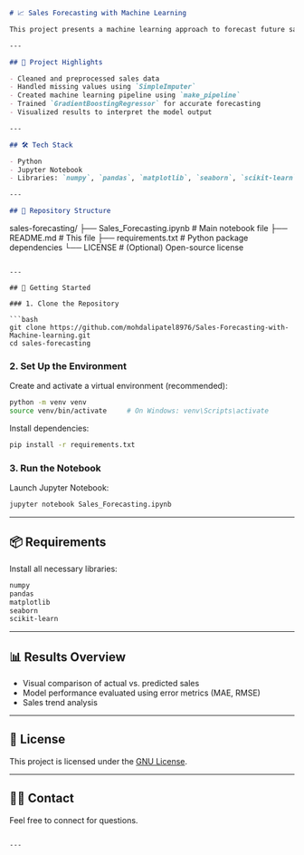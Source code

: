 ```markdown
# 📈 Sales Forecasting with Machine Learning

This project presents a machine learning approach to forecast future sales using historical sales data. Implemented in Python using a Jupyter Notebook, it features data preprocessing, model training, prediction, and visualization to help businesses make data-driven decisions.

---

## 📌 Project Highlights

- Cleaned and preprocessed sales data
- Handled missing values using `SimpleImputer`
- Created machine learning pipeline using `make_pipeline`
- Trained `GradientBoostingRegressor` for accurate forecasting
- Visualized results to interpret the model output

---

## 🛠 Tech Stack

- Python
- Jupyter Notebook
- Libraries: `numpy`, `pandas`, `matplotlib`, `seaborn`, `scikit-learn`

---

## 📁 Repository Structure

```

sales-forecasting/
├── Sales\_Forecasting.ipynb       # Main notebook file
├── README.md                     # This file
├── requirements.txt              # Python package dependencies
└── LICENSE                       # (Optional) Open-source license

````

---

## 🚀 Getting Started

### 1. Clone the Repository

```bash
git clone https://github.com/mohdalipatel8976/Sales-Forecasting-with-Machine-learning.git
cd sales-forecasting
````

### 2. Set Up the Environment

Create and activate a virtual environment (recommended):

```bash
python -m venv venv
source venv/bin/activate     # On Windows: venv\Scripts\activate
```

Install dependencies:

```bash
pip install -r requirements.txt
```

### 3. Run the Notebook

Launch Jupyter Notebook:

```bash
jupyter notebook Sales_Forecasting.ipynb
```

---

## 📦 Requirements

Install all necessary libraries:

```txt
numpy
pandas
matplotlib
seaborn
scikit-learn
```

---

## 📊 Results Overview

* Visual comparison of actual vs. predicted sales
* Model performance evaluated using error metrics (MAE, RMSE)
* Sales trend analysis

---

## 📜 License

This project is licensed under the [GNU License](LICENSE).

---

## 🙋‍♂️ Contact

Feel free to connect for questions.

```

---
